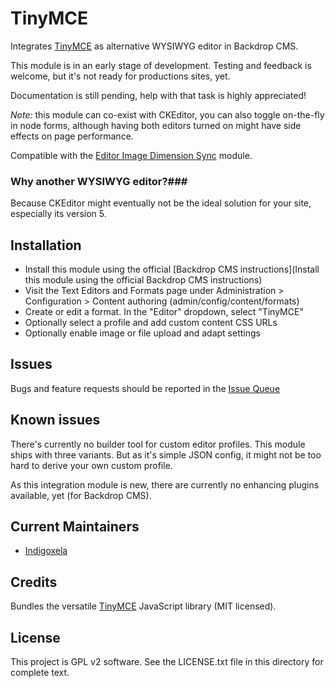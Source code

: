 # TinyMCE

Integrates [TinyMCE](https://www.tiny.cloud/) as alternative WYSIWYG editor in
Backdrop CMS.

This module is in an early stage of development. Testing and feedback is
 welcome, but it's not ready for productions sites, yet.

Documentation is still pending, help with that task is highly appreciated!

*Note:* this module can co-exist with CKEditor, you can also toggle on-the-fly
 in node forms, although having both editors turned on might have side effects
 on page performance.

Compatible with the [Editor Image Dimension Sync](https://backdropcms.org/project/editorimgdimensionsync)
 module.

### Why another WYSIWYG editor?###

Because CKEditor might eventually not be the ideal solution for your site,
 especially its version 5.

## Installation

- Install this module using the official [Backdrop CMS instructions](Install this module using the official Backdrop CMS instructions)
- Visit the Text Editors and Formats page under Administration > Configuration > Content authoring (admin/config/content/formats)
- Create or edit a format. In the "Editor" dropdown, select "TinyMCE"
- Optionally select a profile and add custom content CSS URLs
- Optionally enable image or file upload and adapt settings

## Issues

Bugs and feature requests should be reported in the [Issue Queue](https://github.com/backdrop-contrib/tinymce/issues)

## Known issues

There's currently no builder tool for custom editor profiles. This module ships
 with three variants. But as it's simple JSON config, it might not be too hard
 to derive your own custom profile.

As this integration module is new, there are currently no enhancing plugins
 available, yet (for Backdrop CMS).

## Current Maintainers

- [Indigoxela](https://github.com/indigoxela)

## Credits

Bundles the versatile [TinyMCE](https://www.tiny.cloud/) JavaScript library
(MIT licensed).

## License

This project is GPL v2 software. See the LICENSE.txt file in this directory for complete text.
